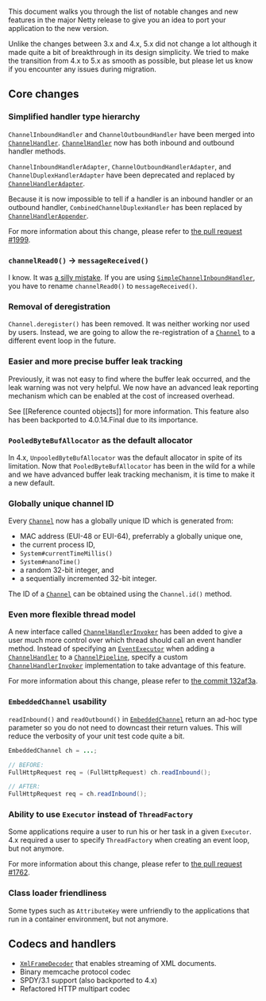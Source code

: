 This document walks you through the list of notable changes and new features in the major Netty release to give you an idea to port your application to the new version.

Unlike the changes between 3.x and 4.x, 5.x did not change a lot although it made quite a bit of breakthrough in its design simplicity.  We tried to make the transition from 4.x to 5.x as smooth as possible, but please let us know if you encounter any issues during migration.

## Core changes

### Simplified handler type hierarchy

`ChannelInboundHandler` and `ChannelOutboundHandler` have been merged into [`ChannelHandler`].  [`ChannelHandler`] now has both inbound and outbound handler methods.

`ChannelInboundHandlerAdapter`, `ChannelOutboundHandlerAdapter`, and `ChannelDuplexHandlerAdapter` have been deprecated and replaced by [`ChannelHandlerAdapter`].

Because it is now impossible to tell if a handler is an inbound handler or an outbound handler, `CombinedChannelDuplexHandler` has been replaced by [`ChannelHandlerAppender`].

For more information about this change, please refer to [the pull request #1999](https://github.com/netty/netty/pull/1999).

### `channelRead0()` → `messageReceived()`

I know.  It was [a silly mistake](https://github.com/netty/netty/issues/1590).  If you are using [`SimpleChannelInboundHandler`], you have to rename `channelRead0()` to `messageReceived()`.

### Removal of deregistration

`Channel.deregister()` has been removed.  It was neither working nor used by users.  Instead, we are going to allow the re-registration of a [`Channel`] to a different event loop in the future.

### Easier and more precise buffer leak tracking

Previously, it was not easy to find where the buffer leak occurred, and the leak warning was not very helpful.  We now have an advanced leak reporting mechanism which can be enabled at the cost of increased overhead.

See [[Reference counted objects]] for more information.  This feature also has been backported to 4.0.14.Final due to its importance.

### `PooledByteBufAllocator` as the default allocator

In 4.x, `UnpooledByteBufAllocator` was the default allocator in spite of its limitation.  Now that `PooledByteBufAllocator` has been in the wild for a while and we have advanced buffer leak tracking mechanism, it is time to make it a new default.

### Globally unique channel ID

Every [`Channel`] now has a globally unique ID which is generated from:

* MAC address (EUI-48 or EUI-64), preferrably a globally unique one,
* the current process ID,
* `System#currentTimeMillis()`
* `System#nanoTime()`
* a random 32-bit integer, and
* a sequentially incremented 32-bit integer.

The ID of a [`Channel`] can be obtained using the `Channel.id()` method.

### Even more flexible thread model

A new interface called [`ChannelHandlerInvoker`] has been added to give a user much more control over which thread should call an event handler method.  Instead of specifying an [`EventExecutor`] when adding a [`ChannelHandler`] to a [`ChannelPipeline`], specify a custom [`ChannelHandlerInvoker`] implementation to take advantage of this feature.

For more information about this change, please refer to [the commit 132af3a](https://github.com/netty/netty/commit/132af3a485015ff912bd567a47881814d2ce1828).

### `EmbeddedChannel` usability

`readInbound()` and `readOutbound()` in [`EmbeddedChannel`] return an ad-hoc type parameter so you do not need to downcast their return values.  This will reduce the verbosity of your unit test code quite a bit.

```java
EmbeddedChannel ch = ...;

// BEFORE:
FullHttpRequest req = (FullHttpRequest) ch.readInbound();

// AFTER:
FullHttpRequest req = ch.readInbound();
```

### Ability to use `Executor` instead of `ThreadFactory`

Some applications require a user to run his or her task in a given `Executor`.  4.x required a user to specify `ThreadFactory` when creating an event loop, but not anymore.

For more information about this change, please refer to [the pull request #1762](https://github.com/netty/netty/pull/1762).

### Class loader friendliness

Some types such as `AttributeKey` were unfriendly to the applications that run in a container environment, but not anymore.

## Codecs and handlers

* [`XmlFrameDecoder`] that enables streaming of XML documents.
* Binary memcache protocol codec
* SPDY/3.1 support (also backported to 4.x)
* Refactored HTTP multipart codec

[`EventExecutor`]: http://netty.io/5.0/api/io/netty/util/concurrent/EventExecutor.html

[`Channel`]: http://netty.io/5.0/api/io/netty/channel/Channel.html
[`ChannelHandler`]: http://netty.io/5.0/api/io/netty/channel/ChannelHandler.html
[`ChannelHandlerAdapter`]: http://netty.io/5.0/api/io/netty/channel/ChannelHandlerAdapter.html
[`ChannelHandlerAppender`]: http://netty.io/5.0/api/io/netty/channel/ChannelHandlerAppender.html
[`ChannelHandlerInvoker`]: http://netty.io/5.0/api/io/netty/channel/ChannelHandlerInvoker.html
[`ChannelPipeline`]: http://netty.io/5.0/api/io/netty/channel/ChannelPipeline.html

[`SimpleChannelInboundHandler`]: http://netty.io/5.0/api/io/netty/channel/SimpleChannelInboundHandler.html

[`EmbeddedChannel`]: http://netty.io/5.0/api/io/netty/channel/embedded/EmbeddedChannel.html

[`LoggingHandler`]: http://netty.io/5.0/api/io/netty/handler/logging/LoggingHandler.html
[`XmlFrameDecoder`]: http://netty.io/5.0/api/io/netty/handler/codec/xml/XmlFrameDecoder.html